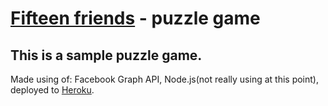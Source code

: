 [Fifteen friends](http://apps.facebook.com/fifteenfriends/) - puzzle game
=====================================

This is a sample puzzle game.
-----------------------------

Made using of:
    Facebook Graph API, 
    Node.js(not really using at this point), 
    deployed to [Heroku](http://falling-water-7385.herokuapp.com).